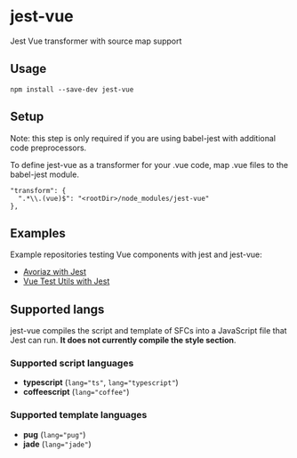 # jest-vue

Jest Vue transformer with source map support

## Usage

```
npm install --save-dev jest-vue
```

## Setup

Note: this step is only required if you are using babel-jest with additional code preprocessors.

To define jest-vue as a transformer for your .vue code, map .vue files to the babel-jest module.

```
"transform": {
  ".*\\.(vue)$": "<rootDir>/node_modules/jest-vue"
},
```

## Examples

Example repositories testing Vue components with jest and jest-vue:

- [Avoriaz with Jest](https://github.com/eddyerburgh/avoriaz-jest-example)
- [Vue Test Utils with Jest](https://github.com/eddyerburgh/vue-test-utils-jest-example)

## Supported langs

jest-vue compiles the script and template of SFCs into a JavaScript file that Jest can run. **It does not currently compile the style section**.

### Supported script languages

- **typescript** (`lang="ts"`, `lang="typescript"`)
- **coffeescript** (`lang="coffee"`)

### Supported template languages

- **pug** (`lang="pug"`)
- **jade** (`lang="jade"`)
